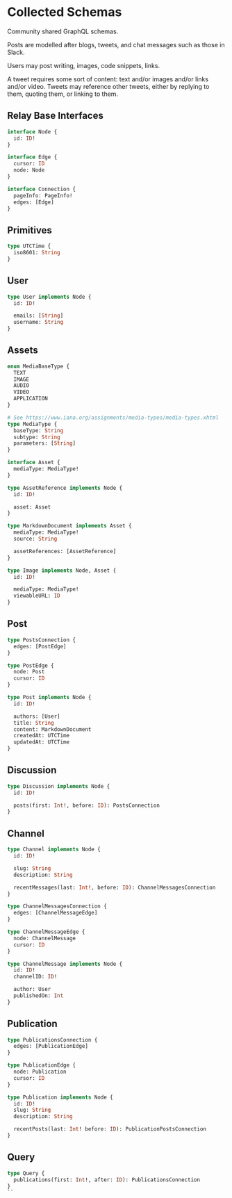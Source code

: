 # Collected Schemas

Community shared GraphQL schemas.

Posts are modelled after blogs, tweets, and chat messages such as those in Slack.

Users may post writing, images, code snippets, links.

A tweet requires some sort of content: text and/or images and/or links and/or video. Tweets may reference other tweets, either by replying to them, quoting them, or linking to them.

## Relay Base Interfaces

```graphql
interface Node {
  id: ID!
}

interface Edge {
  cursor: ID
  node: Node
}

interface Connection {
  pageInfo: PageInfo!
  edges: [Edge]
}
```

## Primitives

```graphql
type UTCTime {
  iso8601: String
}
```

## User

```graphql
type User implements Node {
  id: ID!

  emails: [String]
  username: String
}
```

## Assets

```graphql
enum MediaBaseType {
  TEXT
  IMAGE
  AUDIO
  VIDEO
  APPLICATION
}

# See https://www.iana.org/assignments/media-types/media-types.xhtml
type MediaType {
  baseType: String
  subtype: String
  parameters: [String]
}

interface Asset {
  mediaType: MediaType!
}

type AssetReference implements Node {
  id: ID!

  asset: Asset
}

type MarkdownDocument implements Asset {
  mediaType: MediaType!
  source: String

  assetReferences: [AssetReference]
}

type Image implements Node, Asset {
  id: ID!

  mediaType: MediaType!
  viewableURL: ID
}
```

## Post

```graphql
type PostsConnection {
  edges: [PostEdge]
}

type PostEdge {
  node: Post
  cursor: ID
}

type Post implements Node {
  id: ID!

  authors: [User]
  title: String
  content: MarkdownDocument
  createdAt: UTCTime
  updatedAt: UTCTime
}
```

## Discussion

```graphql
type Discussion implements Node {
  id: ID!

  posts(first: Int!, before: ID): PostsConnection
}
```

## Channel

```graphql
type Channel implements Node {
  id: ID!

  slug: String
  description: String

  recentMessages(last: Int!, before: ID): ChannelMessagesConnection
}

type ChannelMessagesConnection {
  edges: [ChannelMessageEdge]
}

type ChannelMessageEdge {
  node: ChannelMessage
  cursor: ID
}

type ChannelMessage implements Node {
  id: ID!
  channelID: ID!

  author: User
  publishedOn: Int
}
```

## Publication

```graphql
type PublicationsConnection {
  edges: [PublicationEdge]
}

type PublicationEdge {
  node: Publication
  cursor: ID
}

type Publication implements Node {
  id: ID!
  slug: String
  description: String

  recentPosts(last: Int! before: ID): PublicationPostsConnection
}
```

## Query

```graphql
type Query {
  publications(first: Int!, after: ID): PublicationsConnection
}
``
